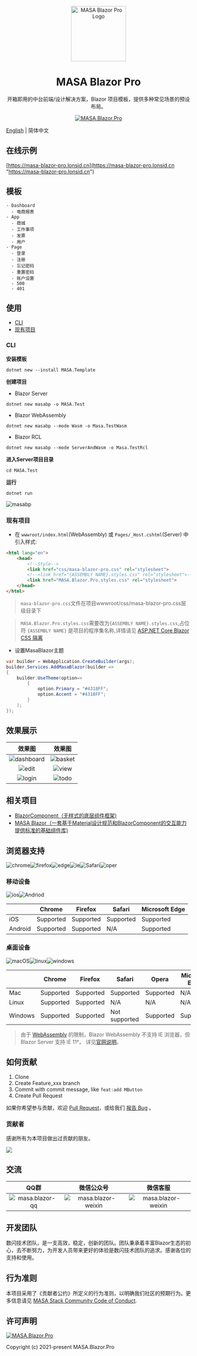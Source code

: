 ﻿﻿﻿﻿﻿﻿﻿﻿﻿﻿<p align="center">
  <a href="https://masa-blazor-docs-dev.lonsid.cn" target="_blank">
    <img alt="MASA Blazor Pro Logo" width="150" src="./imgs/logo.png">
  </a>
</p>

<h1 align="center">MASA Blazor Pro</h1>

<div align="center">

开箱即用的中台前端/设计解决方案，Blazor 项目模板，提供多种常见场景的预设布局。

[![MASA.Blazor.Pro](https://img.shields.io/badge/license-MIT-informational)](https://github.com/BlazorComponent/MASA.Blazor.Pro/blob/develop/LICENSE) 

</div>

[English](./README.md) | 简体中文

## 在线示例

[https://masa-blazor-pro.lonsid.cn](https://masa-blazor-pro.lonsid.cn "https://masa-blazor-pro.lonsid.cn")

## 模板

```
- Dashboard
  - 电商报表
- App
  - 商城
  - 工作事项
  - 发票
  - 用户
- Page
  - 登录
  - 注册
  - 忘记密码
  - 重置密码
  - 账户设置
  - 500
  - 401 
```

## 使用

* [CLI](#CLI)
* [现有项目](#现有项目)

### CLI

**安装模板**

```shell
dotnet new --install MASA.Template
```

**创建项目**

* Blazor Server

```shell
dotnet new masabp -o MASA.Test
```

- Blazor WebAssembly

```shell
dotnet new masabp --mode Wasm -o Masa.TestWasm
```

- Blazor RCL

```shell
dotnet new masabp --mode ServerAndWasm -o Masa.TestRcl
```

**进入Server项目目录**

```shell
cd MASA.Test
```

**运行**

```shell
dotnet run
```



![masabp](imgs/masabp.gif)



### 现有项目

- 在 `wwwroot/index.html`(WebAssembly) 或 `Pages/_Host.cshtml`(Server) 中引入样式:

```html
<html lang="en">
	<head>
		<!--Style-->
		<link href="css/masa-blazor-pro.css" rel="stylesheet">
		<!--<link href="{ASSEMBLY NAME}.styles.css" rel="stylesheet">-->
		<link href="MASA.Blazor.Pro.styles.css" rel="stylesheet">
	</head>
</html>
```

> `masa-blazor-pro.css`文件在项目wwwroot/css/masa-blazor-pro.css层级目录下

> `MASA.Blazor.Pro.styles.css`需要改为`{ASSEMBLY NAME}.styles.css`,占位符 `{ASSEMBLY NAME}` 是项目的程序集名称,详情请见 [ASP.NET Core Blazor CSS 隔离](https://docs.microsoft.com/zh-cn/aspnet/core/blazor/components/css-isolation?view=aspnetcore-6.0)

- 设置MasaBlazor主题

```c#
var builder = WebApplication.CreateBuilder(args);
builder.Services.AddMasaBlazor(builder => 
{
    builder.UseTheme(option=>
        {
            option.Primary = "#4318FF";
            option.Accent = "#4318FF";
        }
    );
});
```
## 效果展示

|效果图|效果图|
| :-----------: | :-----------: |
|![dashboard](./imgs/dashboard.png)|![basket](./imgs/basket.png)|
|![edit](./imgs/edit.png)|![view](./imgs/view.png)|
|![login](./imgs/login.png)|![todo](./imgs/todo.png)|

## 相关项目

- [BlazorComponent（无样式的底层组件框架)](https://github.com/BlazorComponent/BlazorComponent)
- [MASA Blazor（一套基于Material设计规范和BlazorComponent的交互能力提供标准的基础组件库)](https://github.com/BlazorComponent/MASA.Blazor)

## 浏览器支持

![chrome](https://img.shields.io/badge/chrome->%3D57-success.svg?logo=google%20chrome&logoColor=red)![firefox](https://img.shields.io/badge/firefox->522-success.svg?logo=mozilla%20firefox&logoColor=red)![edge](https://img.shields.io/badge/edge->%3D16-success.svg?logo=microsoft%20edge&logoColor=blue)![ie](https://img.shields.io/badge/ie->%3D11-success.svg?logo=internet%20explorer&logoColor=blue)![Safari](https://img.shields.io/badge/safari->%3D14-success.svg?logo=safari&logoColor=blue)![oper](https://img.shields.io/badge/opera->%3D4.4-success.svg?logo=opera&logoColor=red)

### 移动设备

![ios](https://img.shields.io/badge/ios-supported-success.svg?logo=apple&logoColor=white)![Andriod](https://img.shields.io/badge/andriod-suported-success.svg?logo=android)

|         |  Chrome     |  Firefox     |  Safari     | Microsoft Edge |
| ------- | ---------   | ---------    | ------      | -------------- |
| iOS     | Supported   | Supported    | Supported   | Supported      |
| Android | Supported   | Supported    | N/A         | Supported      |

### 桌面设备

![macOS](https://img.shields.io/badge/macOS-supported-success.svg?logo=apple&logoColor=white)![linux](https://img.shields.io/badge/linux-suported-success.svg?logo=linux&logoColor=white)![windows](https://img.shields.io/badge/windows-suported-success.svg?logo=windows)

|         | Chrome    | Firefox   | Safari        | Opera     | Microsoft Edge | Internet Explorer |
| ------- | --------- | --------- | ------------- | --------- | -------------- | ----------------- |
| Mac     | Supported | Supported | Supported     | Supported | N/A            | N/A               |
| Linux   | Supported | Supported | N/A           | N/A       | N/A            | N/A               |
| Windows | Supported | Supported | Not supported | Supported | Supported      | Supported, IE11+  |

> 由于 [WebAssembly](https://webassembly.org) 的限制，Blazor WebAssembly 不支持 IE 浏览器，但 Blazor Server 支持 IE 11†。 详见[官网说明](https://docs.microsoft.com/zh-cn/aspnet/core/blazor/supported-platforms?view=aspnetcore-3.1&WT.mc_id=DT-MVP-5003987)。

## 如何贡献

1. Clone
2. Create Feature_xxx branch
3. Commit with commit message, like `feat:add MButton`
4. Create Pull Request

如果你希望参与贡献，欢迎 [Pull Request](https://github.com/BlazorComponent/MASA.Blazor.Pro/pulls)，或给我们 [报告 Bug](https://github.com/BlazorComponent/MASA.Blazor.Pro/issues/new) 。

### 贡献者

感谢所有为本项目做出过贡献的朋友。

<a href="https://github.com/BlazorComponent/MASA.Blazor.Pro/graphs/contributors"> 
    <img src="https://contrib.rocks/image?repo=BlazorComponent/MASA.Blazor.Pro" /> 
</a>

## 交流

QQ群 | 微信公众号 | 微信客服
:---:|:---:|:---:
![masa.blazor-qq](./imgs/masa.blazor-qq-group.png) | ![masa.blazor-weixin](./imgs/masa.blazor-wechat-public-account.png) | ![masa.blazor-weixin](./imgs/masa.blazor-wechat-customer-service.png)


## 开发团队

数闪技术团队，是一支高效，稳定，创新的团队。团队秉承着丰富Blazor生态的初心，去不断努力，为开发人员带来更好的体验是数闪技术团队的追求。感谢各位的支持和使用。

## 行为准则

本项目采用了《贡献者公约》所定义的行为准则，以明确我们社区的预期行为。更多信息请见 [MASA Stack Community Code of Conduct](https://github.com/masastack/community/blob/main/CODE-OF-CONDUCT.md).

## 许可声明

[![MASA.Blazor.Pro](https://img.shields.io/badge/license-MIT-informational)](https://github.com/BlazorComponent/MASA.Blazor.Pro/blob/develop/LICENSE) 

Copyright (c) 2021-present MASA.Blazor.Pro